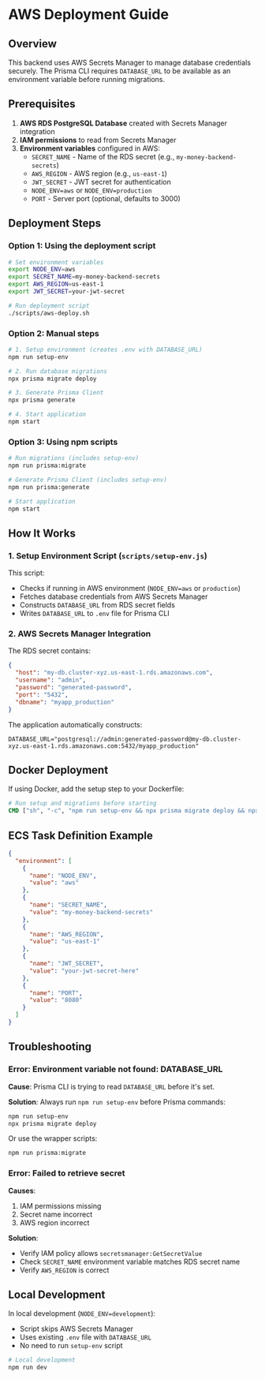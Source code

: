 # AWS Deployment Guide

## Overview

This backend uses AWS Secrets Manager to manage database credentials securely. The Prisma CLI requires `DATABASE_URL` to be available as an environment variable before running migrations.

## Prerequisites

1. **AWS RDS PostgreSQL Database** created with Secrets Manager integration
2. **IAM permissions** to read from Secrets Manager
3. **Environment variables** configured in AWS:
   - `SECRET_NAME` - Name of the RDS secret (e.g., `my-money-backend-secrets`)
   - `AWS_REGION` - AWS region (e.g., `us-east-1`)
   - `JWT_SECRET` - JWT secret for authentication
   - `NODE_ENV=aws` or `NODE_ENV=production`
   - `PORT` - Server port (optional, defaults to 3000)

## Deployment Steps

### Option 1: Using the deployment script

```bash
# Set environment variables
export NODE_ENV=aws
export SECRET_NAME=my-money-backend-secrets
export AWS_REGION=us-east-1
export JWT_SECRET=your-jwt-secret

# Run deployment script
./scripts/aws-deploy.sh
```

### Option 2: Manual steps

```bash
# 1. Setup environment (creates .env with DATABASE_URL)
npm run setup-env

# 2. Run database migrations
npx prisma migrate deploy

# 3. Generate Prisma Client
npx prisma generate

# 4. Start application
npm start
```

### Option 3: Using npm scripts

```bash
# Run migrations (includes setup-env)
npm run prisma:migrate

# Generate Prisma Client (includes setup-env)
npm run prisma:generate

# Start application
npm start
```

## How It Works

### 1. Setup Environment Script (`scripts/setup-env.js`)

This script:
- Checks if running in AWS environment (`NODE_ENV=aws` or `production`)
- Fetches database credentials from AWS Secrets Manager
- Constructs `DATABASE_URL` from RDS secret fields
- Writes `DATABASE_URL` to `.env` file for Prisma CLI

### 2. AWS Secrets Manager Integration

The RDS secret contains:
```json
{
  "host": "my-db.cluster-xyz.us-east-1.rds.amazonaws.com",
  "username": "admin",
  "password": "generated-password",
  "port": "5432",
  "dbname": "myapp_production"
}
```

The application automatically constructs:
```
DATABASE_URL="postgresql://admin:generated-password@my-db.cluster-xyz.us-east-1.rds.amazonaws.com:5432/myapp_production"
```

## Docker Deployment

If using Docker, add the setup step to your Dockerfile:

```dockerfile
# Run setup and migrations before starting
CMD ["sh", "-c", "npm run setup-env && npx prisma migrate deploy && npx prisma generate && npm start"]
```

## ECS Task Definition Example

```json
{
  "environment": [
    {
      "name": "NODE_ENV",
      "value": "aws"
    },
    {
      "name": "SECRET_NAME",
      "value": "my-money-backend-secrets"
    },
    {
      "name": "AWS_REGION",
      "value": "us-east-1"
    },
    {
      "name": "JWT_SECRET",
      "value": "your-jwt-secret-here"
    },
    {
      "name": "PORT",
      "value": "8080"
    }
  ]
}
```

## Troubleshooting

### Error: Environment variable not found: DATABASE_URL

**Cause**: Prisma CLI is trying to read `DATABASE_URL` before it's set.

**Solution**: Always run `npm run setup-env` before Prisma commands:
```bash
npm run setup-env
npx prisma migrate deploy
```

Or use the wrapper scripts:
```bash
npm run prisma:migrate
```

### Error: Failed to retrieve secret

**Causes**:
1. IAM permissions missing
2. Secret name incorrect
3. AWS region incorrect

**Solution**:
- Verify IAM policy allows `secretsmanager:GetSecretValue`
- Check `SECRET_NAME` environment variable matches RDS secret name
- Verify `AWS_REGION` is correct

## Local Development

In local development (`NODE_ENV=development`):
- Script skips AWS Secrets Manager
- Uses existing `.env` file with `DATABASE_URL`
- No need to run `setup-env` script

```bash
# Local development
npm run dev
```
